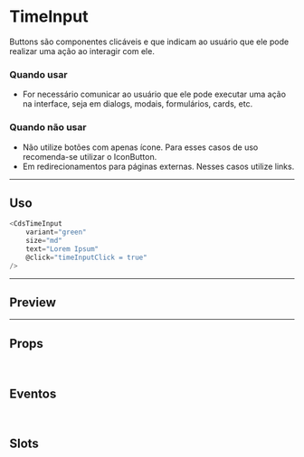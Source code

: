 # TimeInput

Buttons são componentes clicáveis e que indicam ao usuário que ele pode realizar uma ação ao interagir com ele.

### Quando usar

- For necessário comunicar ao usuário que ele pode executar uma ação na interface,
  seja em dialogs, modais, formulários, cards, etc.

### Quando não usar

- Não utilize botões com apenas ícone. Para esses casos de uso recomenda-se utilizar o IconButton.
- Em redirecionamentos para páginas externas. Nesses casos utilize links.

---

## Uso

```js
<CdsTimeInput
	variant="green"
	size="md"
	text="Lorem Ipsum"
	@click="timeInputClick = true"
/>
```

---

## Preview

<PreviewBuilder
	:args
	:component="CdsTimeInput"
	:events="cdsTimeInputEvents"
/>

---

## Props

<APITable
	name="TimeInput"
	section="props"
/>
<br />

## Eventos

<APITable
	name="TimeInput"
	section="events"
/>
<br />

## Slots

<APITable
	name="TimeInput"
	section="slots"
/>

<script setup>
import CdsTimeInput from '@/components/TimeInput.vue';

const cdsTimeInputEvents = [
	'timeInput-click'
];
</script>

